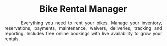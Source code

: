 <h1><center>Bike Rental Manager</center></h1>
<p align="justify">&nbsp;&nbsp;&nbsp;&nbsp;&nbsp;&nbsp;&nbsp;Everything you need to rent your bikes. Manage your inventory, reservations, payments, maintenance, waivers, deliveries, tracking and reporting. Includes free online bookings with live availability to grow your rentals.</p>

